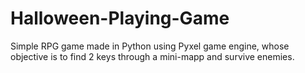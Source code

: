 # Halloween-Playing-Game
 Simple RPG game made in Python using Pyxel game engine, whose objective is to find 2 keys through a mini-mapp and survive enemies.
